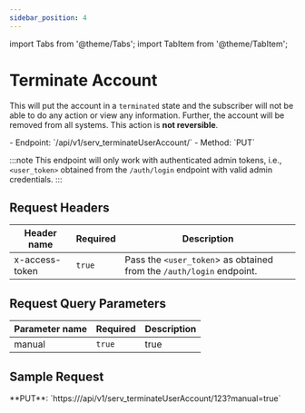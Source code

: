 ```yaml
---
sidebar_position: 4
---
```

import Tabs from '@theme/Tabs';
import TabItem from '@theme/TabItem';

# Terminate Account

This will put the account in a `terminated` state and the subscriber will not be able to do any action or view any information. Further, the account will be removed from all systems. This action is **not reversible**.

<div className="custom-block-peach">
- Endpoint: `/api/v1/serv_terminateUserAccount/<user_id>` 
- Method: `PUT`
</div>

:::note
This endpoint will only work with authenticated admin tokens, i.e., `<user_token>` obtained from the `/auth/login` endpoint with valid admin credentials.
:::

## Request Headers

|Header name|Required|Description|
|---|---|---|
|x-access-token|`true`|Pass the `<user_token`> as obtained from the `/auth/login` endpoint.|

## Request Query Parameters

|Parameter name|Required|Description|
|---|---|---|
|manual|`true`|true|

## Sample Request
<div className="custom-block-green">
	 **PUT**: `https://<api_url>/api/v1/serv_terminateUserAccount/123?manual=true`
</div>



